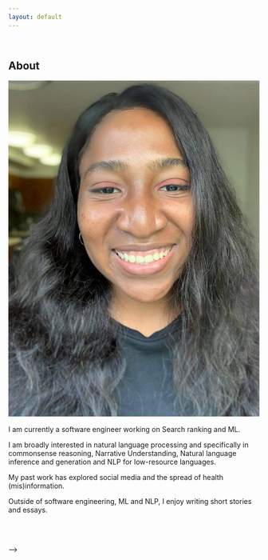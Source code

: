 ```yaml
---
layout: default
---
```


<br>

## About

<img class="profile-picture" src="me.jpeg">

I am currently a software engineer working on Search ranking and ML.

I am broadly interested in natural language processing and specifically in commonsense reasoning, Narrative Understanding, Natural language inference and generation and NLP for low-resource languages.

My past work has explored social media and the spread of health (mis)information.

Outside of software engineering, ML and NLP, I enjoy writing short stories and essays.



<!-- <br> -->

<!-- ## Research Interests

Natural language processing, commonsense reasoning, Narrative undersatanding, Naltural Language generation

<br>

## Education
* BA in Computer Science, Howard University

<br>

## Industry

* Software Engineer, ML , Facebook Search, Seattle WA
* Software Engineering Intern, Facebook, Seattle WA
* Software Engineering Intern, Facebook, Boston MA
* Software Engineering Intern, Facebook, Menlo Park CA

-->

<br>



<br> -->


<br><br><br>
